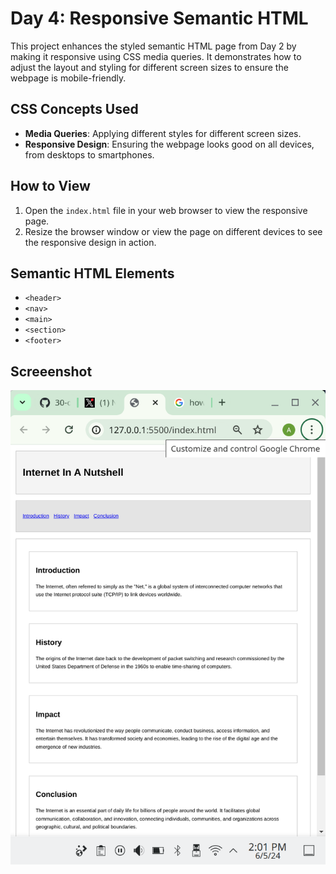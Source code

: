 # Day 4: Responsive Semantic HTML

This project enhances the styled semantic HTML page from Day 2 by making it responsive using CSS media queries. It demonstrates how to adjust the layout and styling for different screen sizes to ensure the webpage is mobile-friendly.

## CSS Concepts Used

- **Media Queries**: Applying different styles for different screen sizes.
- **Responsive Design**: Ensuring the webpage looks good on all devices, from desktops to smartphones.

## How to View

1. Open the `index.html` file in your web browser to view the responsive page.
2. Resize the browser window or view the page on different devices to see the responsive design in action.

## Semantic HTML Elements

- `<header>`
- `<nav>`
- `<main>`
- `<section>`
- `<footer>`

## Screeenshot

![Day 4 Screenshot](../images/day-04.png)